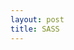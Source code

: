```yaml
---
layout: post
title: SASS
---
```

<script src="https://gist.github.com/anonymous/1c744639a12fe6228ac1.js"></script>
